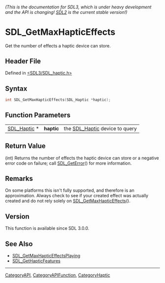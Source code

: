 ###### (This is the documentation for SDL3, which is under heavy development and the API is changing! [SDL2](https://wiki.libsdl.org/SDL2/) is the current stable version!)
# SDL_GetMaxHapticEffects

Get the number of effects a haptic device can store.

## Header File

Defined in [<SDL3/SDL_haptic.h>](https://github.com/libsdl-org/SDL/blob/main/include/SDL3/SDL_haptic.h)

## Syntax

```c
int SDL_GetMaxHapticEffects(SDL_Haptic *haptic);
```

## Function Parameters

|                            |            |                                              |
| -------------------------- | ---------- | -------------------------------------------- |
| [SDL_Haptic](SDL_Haptic) * | **haptic** | the [SDL_Haptic](SDL_Haptic) device to query |

## Return Value

(int) Returns the number of effects the haptic device can store or a
negative error code on failure; call [SDL_GetError](SDL_GetError)() for
more information.

## Remarks

On some platforms this isn't fully supported, and therefore is an
approximation. Always check to see if your created effect was actually
created and do not rely solely on
[SDL_GetMaxHapticEffects](SDL_GetMaxHapticEffects)().

## Version

This function is available since SDL 3.0.0.

## See Also

- [SDL_GetMaxHapticEffectsPlaying](SDL_GetMaxHapticEffectsPlaying)
- [SDL_GetHapticFeatures](SDL_GetHapticFeatures)

----
[CategoryAPI](CategoryAPI), [CategoryAPIFunction](CategoryAPIFunction), [CategoryHaptic](CategoryHaptic)

